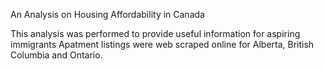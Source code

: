 An Analysis on Housing Affordability in Canada


This analysis was performed to provide useful information for aspiring immigrants 
Apatment listings were web scraped online for Alberta, British Columbia and Ontario.
